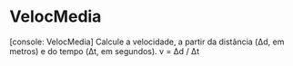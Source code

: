 # VelocMedia
[console: VelocMedia] Calcule a velocidade, a partir da distância (Δd, em metros) e do tempo (Δt, em segundos).  v = Δd / Δt
